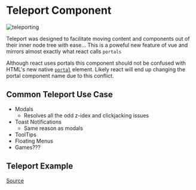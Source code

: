 # Teleport Component

![teleporting](https://bcw.blob.core.windows.net/public/downloads/7800874194844651)

Teleport was designed to facilitate moving content and components out of their inner node tree with ease... This is a poweful new feature of vue and mirrors almost exactly what react calls `portals` 

Although react uses portals this component should not be confused with HTML's new native [`portal`](https://web.dev/hands-on-portals/) element. Likely react will end up changing the portal component name due to this conflict.

## Common Teleport Use Case
- Modals
  - Resolves all the odd z-idex and clickjacking issues
- Toast Notifications
  - Same reason as modals
- ToolTips
- Floating Menus
- Games???

## Teleport Example
[Source](https://github.com/codeworksacademy/v3-demos/blob/main/src/pages/PortalsDemo.vue)